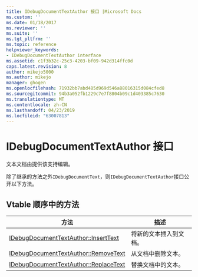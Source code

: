 ```yaml
---
title: IDebugDocumentTextAuthor 接口 |Microsoft Docs
ms.custom: ''
ms.date: 01/18/2017
ms.reviewer: ''
ms.suite: ''
ms.tgt_pltfrm: ''
ms.topic: reference
helpviewer_keywords:
- IDebugDocumentTextAuthor interface
ms.assetid: c1f3b32c-25c3-4203-bf09-942d314ffc0d
caps.latest.revision: 8
author: mikejo5000
ms.author: mikejo
manager: ghogen
ms.openlocfilehash: 71932bb7abd485d969d546a88016315d084cfed8
ms.sourcegitcommit: 94b3a052fb1229c7e7f8804b09c1d403385c7630
ms.translationtype: MT
ms.contentlocale: zh-CN
ms.lasthandoff: 04/23/2019
ms.locfileid: "63007813"
---
```

# <a name="idebugdocumenttextauthor-interface"></a>IDebugDocumentTextAuthor 接口
文本文档由提供该支持编辑。  
  
 除了继承的方法之外`IDebugDocumentText`，则`IDebugDocumentTextAuthor`接口公开以下方法。  
  
## <a name="methods-in-vtable-order"></a>Vtable 顺序中的方法  
  
|方法|描述|  
|------------|-----------------|  
|[IDebugDocumentTextAuthor::InsertText](../../winscript/reference/idebugdocumenttextauthor-inserttext.md)|将新的文本插入到文档。|  
|[IDebugDocumentTextAuthor::RemoveText](../../winscript/reference/idebugdocumenttextauthor-removetext.md)|从文档中删除文本。|  
|[IDebugDocumentTextAuthor::ReplaceText](../../winscript/reference/idebugdocumenttextauthor-replacetext.md)|替换文档中的文本。|